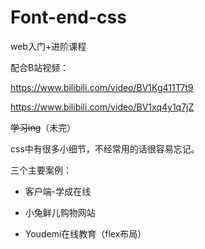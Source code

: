 # Font-end-css

web入门+进阶课程

配合B站视频：

https://www.bilibili.com/video/BV1Kg411T7t9

https://www.bilibili.com/video/BV1xq4y1q7jZ

<del>学习ing</del>（未完）

css中有很多小细节，不经常用的话很容易忘记。

三个主要案例：

+ 客户端-学成在线

+ 小兔鲜儿购物网站
+ Youdemi在线教育（flex布局）
